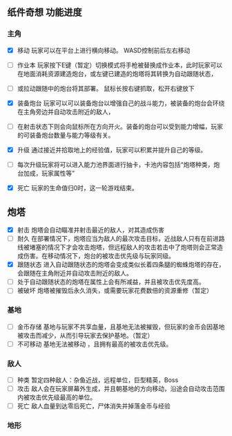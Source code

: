 ## 纸件奇想 功能进度

### 主角

- [x] 移动  玩家可以在平台上进行横向移动。  WASD控制前后左右移动

- [ ] 作业本  玩家按下E键（暂定）切换模式将手枪被替换成作业本，此时玩家可以在地面消耗资源建造炮台，或左键已建造的炮塔将其转换为自动跟随状态，
- [ ] 或拉动跟随中的炮台将其部署。  鼠标长按右键抓取，松开右键放下 
- [x] 装备炮台  玩家可以可以装备炮台以增强自己的战斗能力，被装备的炮台会环绕在主角旁边并自动攻击附近的敌人，
- [ ] 在射击状态下则会向鼠标所在方向开火。装备的炮台可以受到能力增幅，玩家的可装备炮台数量与能力等级有关。
- [x] 升级  通过接近并拾取地上的经验值，玩家可以积累并提升自己的等级。
- [ ] 每次升级玩家将可以进入能力池界面进行抽卡，卡池内容包括“炮塔种类，炮台加成，玩家属性等”
- [x] 死亡  玩家的生命值归0时，这一轮游戏结束。

## 炮塔

- [x] 射击 炮塔会自动瞄准并射击最近的敌人，对其造成伤害
- [ ] 耐久 在部署情况下，炮塔应当为敌人的最次攻击目标，近战敌人只有在前进路线被堵塞的情况下才会攻击炮塔，但远程敌人的攻击若击中了炮塔则会正常造成伤害。在移动情况下，炮台的被攻击优先级与玩家同级。
- [x] 跟随状态 进入自动跟随状态的炮塔会变成类似长着四条腿的蜘蛛炮塔的存在，会跟随在主角附近并自动攻击附近的敌人。
- [ ] 处于自动跟随状态的炮塔在属性上会有所减益，并且被攻击优先度高。
- [ ] 被破坏 炮塔被摧毁后永久消失，或需要玩家花费数倍的资源重修（暂定）

### 基地

- [ ] 金币存储 基地与玩家不共享血量，且基地无法被摧毁，但玩家的金币会因基地被攻击而减少，从而引导玩家去保护基地。（暂定）
- [ ] 不可移动 基地无法被移动 ，且拥有最高的被攻击优先级。

### 敌人

- [ ] 种类 暂定四种敌人：杂鱼近战，远程单位，巨型精英，Boss
- [ ] 攻击 敌人会在玩家屏幕外生成，并且朝基地的方向移动，沿途会自动攻击范围内被攻击优先级最高的单位。
- [ ] 死亡 敌人血量到达零后死亡，尸体消失并掉落金币与经验

### 地形